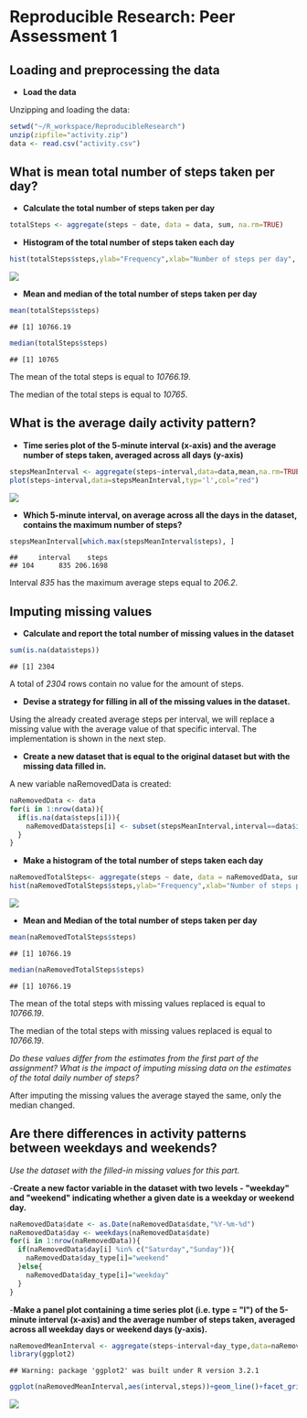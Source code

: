 # Reproducible Research: Peer Assessment 1

## Loading and preprocessing the data
- **Load the data**

Unzipping and loading the data:

```r
setwd("~/R_workspace/ReproducibleResearch")
unzip(zipfile="activity.zip")
data <- read.csv("activity.csv")
```

## What is mean total number of steps taken per day?

- **Calculate the total number of steps taken per day**

```r
totalSteps <- aggregate(steps ~ date, data = data, sum, na.rm=TRUE)
```

- **Histogram of the total number of steps taken each day**

```r
hist(totalSteps$steps,ylab="Frequency",xlab="Number of steps per day", col = "red", main="Histogram of number of steps per day")
```

![](PA1_template_files/figure-html/unnamed-chunk-3-1.png) 

- **Mean and median of the total number of steps taken per day**

```r
mean(totalSteps$steps)
```

```
## [1] 10766.19
```

```r
median(totalSteps$steps)
```

```
## [1] 10765
```
The mean of the total steps is equal to *10766.19*.

The median of the total steps is equal to *10765*.

## What is the average daily activity pattern?
 
- **Time series plot of the 5-minute interval (x-axis) and the average number of steps taken, averaged across all days (y-axis)**

```r
stepsMeanInterval <- aggregate(steps~interval,data=data,mean,na.rm=TRUE)
plot(steps~interval,data=stepsMeanInterval,typ='l',col="red")
```

![](PA1_template_files/figure-html/unnamed-chunk-5-1.png) 

- **Which 5-minute interval, on average across all the days in the dataset, contains the maximum number of steps?**

```r
stepsMeanInterval[which.max(stepsMeanInterval$steps), ]
```

```
##     interval    steps
## 104      835 206.1698
```
Interval *835* has the maximum average steps equal to *206.2*.

## Imputing missing values

- **Calculate and report the total number of missing values in the dataset**

```r
sum(is.na(data$steps))
```

```
## [1] 2304
```
A total of *2304* rows contain no value for the amount of steps.

- **Devise a strategy for filling in all of the missing values in the dataset.**

Using the already created average steps per interval, we will replace a missing value with the average value of that specific interval. The implementation is shown in the next step.

- **Create a new dataset that is equal to the original dataset but with the missing data filled in.**

A new variable naRemovedData is created:

```r
naRemovedData <- data
for(i in 1:nrow(data)){
  if(is.na(data$steps[i])){
    naRemovedData$steps[i] <- subset(stepsMeanInterval,interval==data$interval[i])$steps
  }
}
```

- **Make a histogram of the total number of steps taken each day** 

```r
naRemovedTotalSteps<- aggregate(steps ~ date, data = naRemovedData, sum)
hist(naRemovedTotalSteps$steps,ylab="Frequency",xlab="Number of steps per day", col = "red", main="Histogram of number of steps per day with missing values replaced")
```

![](PA1_template_files/figure-html/unnamed-chunk-9-1.png) 

- **Mean and Median of the total number of steps taken per day**

```r
mean(naRemovedTotalSteps$steps)
```

```
## [1] 10766.19
```

```r
median(naRemovedTotalSteps$steps)
```

```
## [1] 10766.19
```
The mean of the total steps with missing values replaced is equal to *10766.19*.

The median of the total steps with missing values replaced is equal to *10766.19*.

*Do these values differ from the estimates from the first part of the assignment? What is the impact of imputing missing data on the estimates of the total daily number of steps?*

After imputing the missing values the average stayed the same, only the median changed.


## Are there differences in activity patterns between weekdays and weekends?
*Use the dataset with the filled-in missing values for this part.*

-**Create a new factor variable in the dataset with two levels - "weekday" and "weekend" indicating whether a given date is a weekday or weekend day.**

```r
naRemovedData$date <- as.Date(naRemovedData$date,"%Y-%m-%d")
naRemovedData$day <- weekdays(naRemovedData$date)
for(i in 1:nrow(naRemovedData)){
  if(naRemovedData$day[i] %in% c("Saturday","Sunday")){
    naRemovedData$day_type[i]="weekend"
  }else{
    naRemovedData$day_type[i]="weekday"
  }
}
```


-**Make a panel plot containing a time series plot (i.e. type = "l") of the 5-minute interval (x-axis) and the average number of steps taken, averaged across all weekday days or weekend days (y-axis).**

```r
naRemovedMeanInterval <- aggregate(steps~interval+day_type,data=naRemovedData,mean)
library(ggplot2)
```

```
## Warning: package 'ggplot2' was built under R version 3.2.1
```

```r
ggplot(naRemovedMeanInterval,aes(interval,steps))+geom_line()+facet_grid(day_type~.)+xlab("Five minute interval")+ylab("Number of steps taken")
```

![](PA1_template_files/figure-html/unnamed-chunk-12-1.png) 
